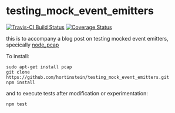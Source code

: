 # testing_mock_event_emitters
[![Travis-CI Build Status](https://travis-ci.org/hortinstein/testing_mock_event_emitters.svg)](https://travis-ci.org/hortinstein/testing_mock_event_emitters)  [![Coverage Status](https://coveralls.io/repos/hortinstein/testing_mock_event_emitters/badge.svg?branch=master&service=github)](https://coveralls.io/github/hortinstein/testing_mock_event_emitters?branch=master)

this is to accompany a blog post on testing mocked event emitters, specically  [node_pcap](https://github.com/mranney/node_pcap) 

To install:

``` 
sudo apt-get install pcap
git clone https://github.com/hortinstein/testing_mock_event_emitters.git
npm install
```

and to execute tests after modification or experimentation:
```
npm test
```


